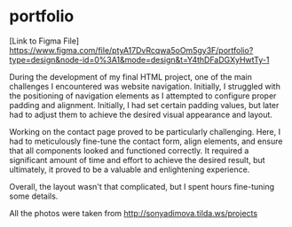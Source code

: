 # portfolio
[Link to Figma File] https://www.figma.com/file/ptyA17DvRcqwa5oOm5gy3F/portfolio?type=design&node-id=0%3A1&mode=design&t=Y4thDFaDGXyHwtTy-1 

During the development of my final HTML project, one of the main challenges I encountered was website navigation. Initially, I struggled with the positioning of navigation elements as I attempted to configure proper padding and alignment. Initially, I had set certain padding values, but later had to adjust them to achieve the desired visual appearance and layout.

Working on the contact page proved to be particularly challenging. Here, I had to meticulously fine-tune the contact form, align elements, and ensure that all components looked and functioned correctly. It required a significant amount of time and effort to achieve the desired result, but ultimately, it proved to be a valuable and enlightening experience.

Overall, the layout wasn't that complicated, but I spent hours fine-tuning some details.

All the photos were taken from http://sonyadimova.tilda.ws/projects